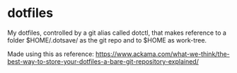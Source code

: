 # dotfiles

My dotfiles, controlled by a git alias called dotctl, that makes reference to a folder $HOME/.dotsave/ as the git repo and to $HOME as work-tree.

Made using this as reference: https://www.ackama.com/what-we-think/the-best-way-to-store-your-dotfiles-a-bare-git-repository-explained/

